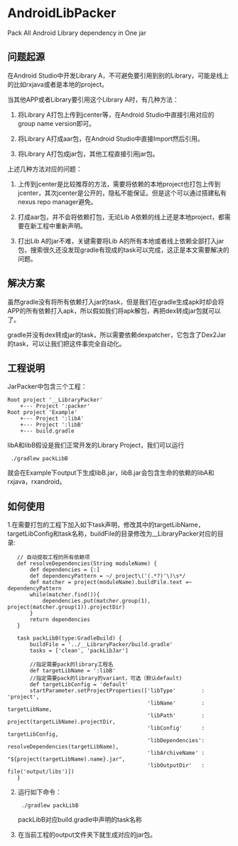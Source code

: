# AndroidLibPacker
Pack All  Android Library dependency in One jar

## 问题起源

在Android Studio中开发Library A，不可避免要引用到别的Library，可能是线上的比如rxjava或者是本地的project。

当其他APP或者Library要引用这个Library A时，有几种方法：

  1. 将Library A打包上传到jcenter等，在Android Studio中直接引用对应的group name version即可。

  2. 将Library A打成aar包，在Android Studio中直接Import然后引用。

  3. 将Library A打包成jar包，其他工程直接引用jar包。

上述几种方法对应的问题：

  1. 上传到jcenter是比较推荐的方法，需要将依赖的本地project也打包上传到jcenter，其次jcenter是公开的，隐私不能保证。但是这个可以通过搭建私有nexus repo manager避免。

  2. 打成aar包，并不会将依赖打包，无论Lib A依赖的线上还是本地project，都需要在新工程中重新声明。

  3. 打出Lib A的jar不难，关键需要将Lib A的所有本地或者线上依赖全部打入jar包，搜索很久还没发现gradle有现成的task可以完成，这正是本文需要解决的问题。


## 解决方案

虽然gradle没有将所有依赖打入jar的task，但是我们在gradle生成apk时却会将APP的所有依赖打入apk，所以假如我们将apk解包，再把dex转成jar包就可以了。

gradle并没有dex转成jar的task，所以需要依赖dexpatcher，它包含了Dex2Jar的task，可以让我们把这件事完全自动化。

## 工程说明

JarPacker中包含三个工程：

    Root project '__LibraryPacker'
        +--- Project ':packer'
    Root project 'Example'
        +--- Project ':libA'
        +--- Project ':libB'
        +--- build.gradle

libA和libB假设是我们正常开发的Library Project，我们可以运行

     ./gradlew packLibB

就会在Example下output下生成libB.jar，libB.jar会包含生命的依赖的libA和rxjava，rxandroid。

## 如何使用

1.在需要打包的工程下加入如下task声明，修改其中的targetLibName，targetLibConfig和task名称，buildFile的目录修改为__LibraryPacker对应的目录:

       // 自动提取工程的所有依赖项
       def resolveDependencies(String moduleName) {
           def dependencies = [:]
           def dependencyPattern = ~/ project\('(.*?)'\)\s*/
           def matcher = project(moduleName).buildFile.text =~ dependencyPattern
           while(matcher.find()){
               dependencies.put(matcher.group(1), project(matcher.group(1)).projectDir)
           }
           return dependencies
       }
       
       task packLibB(type:GradleBuild) {
           buildFile = '../__LibraryPacker/build.gradle'
           tasks = ['clean', 'packLibJar']
       
           //指定需要pack的library工程名
           def targetLibName = ':libB'
           //指定需要pack的library的variant，可选（默认default)
           def targetLibConfig = 'default'
           startParameter.setProjectProperties(['libType'        : 'project',
                                                'libName'        : targetLibName,
                                                'libPath'        : project(targetLibName).projectDir,
                                                'libConfig'      : targetLibConfig,
                                                'libDependencies': resolveDependencies(targetLibName),
                                                'libArchiveName' : "${project(targetLibName).name}.jar",
                                                'libOutputDir'   : file('output/libs')])
       }

2. 运行如下命令：

		./gradlew packLibB

	packLibB对应build.gradle中声明的task名称

3. 在当前工程的output文件夹下就生成对应的jar包。

